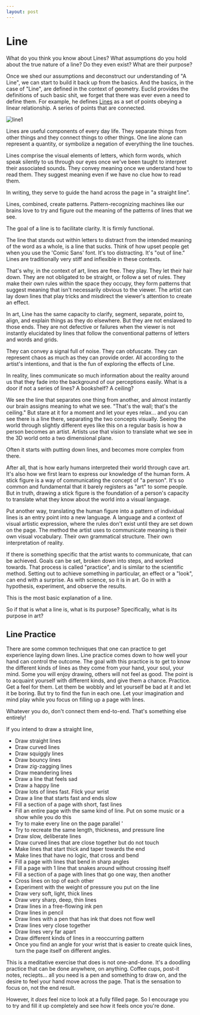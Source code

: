 ```yaml
---
layout: post
---
```


# Line
What do you think you know about Lines?
What assumptions do you hold about the true nature of a line? Do they even exist? What are their purpose?

Once we shed our assumptions and deconstruct our understanding of "A Line", we can start to build it back up from the basics. And the basics, in the case of "Line", are defined in the context of geometry. Euclid provides the definitions of such basic shit, we forget that there was ever even a need to define them. For example, he defines [Lines](https://en.wikipedia.org/wiki/Line_(geometry)) as a set of points obeying a linear relationship. A series of points that are connected.

![line1](C:\Users\4myp4\Documents\GitHub\sixswordstudio.github.io\assets\css\Line1.png)

Lines are useful components of every day life. They separate things from other things and they connect things to other things. One line alone can represent a quantity, or symbolize a negation of everything the line touches.

Lines comprise the visual elements of letters, which form words, which speak silently to us through our eyes once we've been taught to interpret their associated sounds. They convey meaning once we understand how to read them. They suggest meaning even if we have no clue how to read them. 

In writing, they serve to guide the hand across the page in "a straight line". 

Lines, combined, create patterns. Pattern-recognizing machines like our brains love to try and figure out the meaning of the patterns of lines that we see. 

The goal of a line is to facilitate clarity. It is firmly functional. 

The line that stands out within letters to distract from the intended meaning of the word as a whole, is a line that sucks. Think of how upset people get when you use the 'Comic Sans' font. It's too distracting. It's "out of line." Lines are traditionally very stiff and inflexible in these contexts. 

That's why, in the context of art, lines are free. They play. They let their hair down. They are not obligated to be straight, or follow a set of rules. They make their own rules within the space they occupy, they form patterns that suggest meaning that isn't necessarily obvious to the viewer. The artist can lay down lines that play tricks and misdirect the viewer's attention to create an effect.

In art, Line has the same capacity to clarify, segment, separate, point to, align, and explain things as they do elsewhere. But they are not enslaved to those ends. They are not defective or failures when the viewer is not instantly elucidated by lines that follow the conventional patterns of letters and words and grids.

They can convey a signal full of noise. They can obfuscate. They can represent chaos as much as they can provide order. All according to the artist's intentions, and that is the fun of exploring the effects of Line. 

In reality, lines communicate so much information about the reality around us that they fade into the background of our perceptions easily. What is a door if not a series of lines? A bookshelf? A ceiling?

We see the line that separates one thing from another, and almost instantly our brain assigns meaning to what we see. "That's the wall; that's the ceiling." But stare at it for a moment and let your eyes relax... and you can see there is a line there, separating the two concepts visually. Seeing the world through slightly different eyes like this on a regular basis is how a person becomes an artist. Artists use that vision to translate what we see in the 3D world onto a two dimensional plane. 

Often it starts with putting down lines, and becomes more complex from there.

After all, that is how early humans interpreted their world through cave art. It's also how we first learn to express our knowledge of the human form. A stick figure is a way of communicating the concept of "a person". It's so common and fundamental that it barely registers as "art" to some people. But in truth, drawing a stick figure is the foundation of a person's capacity to translate what they know about the world into a visual language.

Put another way, translating the human figure into a pattern of individual lines is an entry point into a new language. A language and a context of visual artistic expression, where the rules don't exist until they are set down on the page. The method the artist uses to communicate meaning is their own visual vocabulary. Their own grammatical structure. Their own interpretation of reality. 

If there is something specific that the artist wants to communicate, that can be achieved. Goals can be set, broken down into steps, and worked towards. That process is called "practice", and is similar to the scientific method. Setting out to achieve something in particular, an effect or a "look", can end with a surprise. As with science, so it is in art. Go in with a hypothesis, experiment, and observe the results. 

This is the most basic explanation of a line. 

So if that is what a line is, what is its purpose? Specifically, what is its purpose in art?

## Line Practice
There are some common techniques that one can practice to get experience laying down lines. Line practice comes down to how well your hand can control the outcome. The goal with this practice is to get to know the different kinds of lines as they come from your hand, your soul, your mind. Some you will enjoy drawing, others will not feel as good. The point is to acquaint yourself with different kinds, and give them a chance. Practice. Get a feel for them. Let them be wobbly and let yourself be bad at it and let it be boring. But try to find the fun in each one. Let your imagination and mind play while you focus on filling up a page with lines. 

Whatever you do, don't connect them end-to-end. That's something else entirely!

If you intend to draw a straight line, 
- Draw straight lines
- Draw curved lines
- Draw squiggly lines
- Draw bouncy lines
- Draw zig-zagging lines
- Draw meandering lines
- Draw a line that feels sad
- Draw a happy line
- Draw lots of lines fast. Flick your wrist
- Draw a line that starts fast and ends slow
- Fill a section of a page with short, fast lines 
- Fill an entire page with the same kind of line. Put on some music or a show while you do this
- Try to make every line on the page parallel '
- Try to recreate the same length, thickness, and pressure line
- Draw slow, deliberate lines
- Draw curved lines that are close together but do not touch
- Make lines that start thick and taper towards the end
- Make lines that have no logic, that cross and bend
- Fill a page with lines that bend in sharp angles
- Fill a page with 1 line that snakes around without crossing itself
- Fill a section of a page with lines that go one way, then another
- Cross lines on top of each other
- Experiment with the weight of pressure you put on the line
- Draw very soft, light, thick lines
- Draw very sharp, deep, thin lines
- Draw lines in a free-flowing ink pen
- Draw lines in pencil
- Draw lines with a pen that has ink that does not flow well 
- Draw lines very close together
- Draw lines very far apart
- Draw different kinds of lines in a reoccurring pattern
- Once you find an angle for your wrist that is easier to create quick lines, turn the page itself on different angles. 


This is a meditative exercise that does is not one-and-done. It's a doodling practice that can be done anywhere, on anything. Coffee cups, post-it notes, reciepts... all you need is a pen and something to draw on, and the desire to feel your hand move across the page. That is the sensation to focus on, not the end result. 

However, it _does_ feel nice to look at a fully filled page. So I encourage you to try and fill it up completely and see how it feels once you're done. 